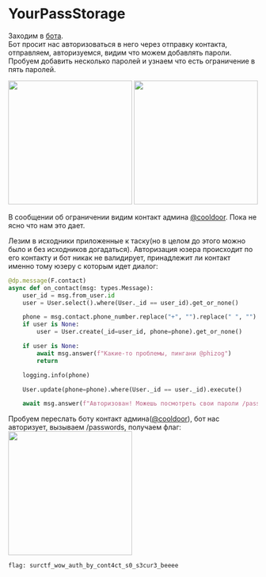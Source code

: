 # YourPassStorage
Заходим в [бота](https://t.me/urpassstoragebot).  
Бот просит нас авторизоваться в него через отправку контакта, отправляем, авторизуемся, видим что можем добавлять пароли.
Пробуем добавить несколько паролей и узнаем что есть ограничение в пять паролей.  

<img src="/Users/vpar/Documents/surctf_2023_autumn/tasks/web/yourpassstorage/images/writeup0.png" width="250"/>  
<img src="/Users/vpar/Documents/surctf_2023_autumn/tasks/web/yourpassstorage/images/writeup1.png" width="250"/>

В сообщении об ограничении видим контакт админа [@cooldoor](https://t.me/cooldoor). Пока не ясно что нам это дает.

Лезим в исходники приложенные к таску(но в целом до этого можно было и без исходников догадаться).
Авторизация юзера происходит по его контакту и бот никак не валидирует, принадлежит ли контакт именно тому юзеру с которым идет диалог:
```python
@dp.message(F.contact)
async def on_contact(msg: types.Message):
    user_id = msg.from_user.id
    user = User.select().where(User._id == user_id).get_or_none()

    phone = msg.contact.phone_number.replace("+", "").replace(" ", "").replace("(", "").replace(")", "")
    if user is None:
        user = User.create(_id=user_id, phone=phone).get_or_none()

    if user is None:
        await msg.answer(f"Какие-то проблемы, пингани @phizog")
        return

    logging.info(phone)

    User.update(phone=phone).where(User._id == user._id).execute()

    await msg.answer(f"Авторизован! Можешь посмотреть свои пароли /passwords")
```

Пробуем переслать боту контакт админа([@cooldoor](https://t.me/cooldoor)), бот нас авторизует, вызываем /passwords, получаем флаг:    
<img src="/Users/vpar/Documents/surctf_2023_autumn/tasks/web/yourpassstorage/images/writeup2.png" width="250"/>  

`flag: surctf_wow_auth_by_cont4ct_s0_s3cur3_beeee`